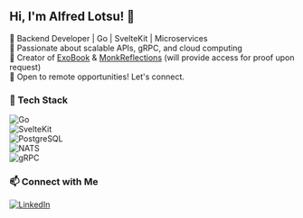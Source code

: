 ## Hi, I'm Alfred Lotsu! 🚀
🔹 Backend Developer | Go | SvelteKit | Microservices  
🔹 Passionate about scalable APIs, gRPC, and cloud computing  
🔹 Creator of [ExoBook](https://exobook.ca) & [MonkReflections](https://monkreflections.com) (will provide access for proof upon request)  
🔹 Open to remote opportunities! Let's connect.  

### 🚀 Tech Stack  
![Go](https://img.shields.io/badge/Go-00ADD8?style=for-the-badge&logo=go&logoColor=white)  
![SvelteKit](https://img.shields.io/badge/SvelteKit-FF3E00?style=for-the-badge&logo=svelte&logoColor=white)  
![PostgreSQL](https://img.shields.io/badge/PostgreSQL-316192?style=for-the-badge&logo=postgresql&logoColor=white)  
![NATS](https://img.shields.io/badge/NATS-48A3DA?style=for-the-badge&logo=nats&logoColor=white)  
![gRPC](https://img.shields.io/badge/gRPC-4285F4?style=for-the-badge&logo=google-cloud&logoColor=white)  

### 📫 Connect with Me  
[![LinkedIn](https://img.shields.io/badge/LinkedIn-0077B5?style=for-the-badge&logo=linkedin&logoColor=white)](https://linkedin.com/in/your-profile)  
